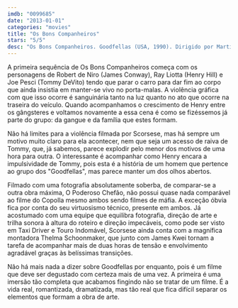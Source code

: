 ```yaml
---
imdb: "0099685"
date: "2013-01-01"
categories: "movies"
title: "Os Bons Companheiros"
stars: "5/5"
desc: "Os Bons Companheiros. Goodfellas (USA, 1990). Dirigido por Martin Scorsese. Escrito por Nicholas Pileggi, Nicholas Pileggi, Martin Scorsese. Com Robert De Niro, Ray Liotta, Joe Pesci, Lorraine Bracco, Paul Sorvino, Frank Sivero, Tony Darrow, Mike Starr, Frank Vincent."
---
```

A primeira sequência de Os Bons Companheiros começa com os personagens de Robert de Niro (James Conway), Ray Liotta (Henry Hill) e Joe Pesci (Tommy DeVito) tendo que parar o carro para dar fim ao corpo que ainda insistia em manter-se vivo no porta-malas. A violência gráfica com que isso ocorre é sanguinária tanto na luz quanto no ato que ocorre na traseira do veículo. Quando acompanhamos o crescimento de Henry entre os gângsteres e voltamos novamente a essa cena é como se fizéssemos já parte do grupo: da gangue e da família que estes formam.

Não há limites para a violência filmada por Scorsese, mas há sempre um motivo muito claro para ela acontecer, nem que seja um acesso de raiva de Tommy, que, já sabemos, parece explodir pelo menor dos motivos de uma hora para outra. O interessante é acompanhar como Henry encara a impulsividade de Tommy, pois esta é a história de um homem que pertence ao grupo dos "Goodfellas", mas parece manter um dos olhos abertos.

Filmado com uma fotografia absolutamente soberba, de comparar-se a outra obra máxima, O Poderoso Chefão, não possui quase nada comparável ao filme do Copolla mesmo ambos sendo filmes de máfia. A exceção óbvia fica por conta do seu virtuosismo técnico, presente em ambos. Já acostumado com uma equipe que equilibra fotografia, direção de arte e trilha sonora à altura do roteiro e direção impecáveis, como pode ser visto em Taxi Driver e Touro Indomável, Scorsese ainda conta com a magnífica montadora Thelma Schoonmaker, que junto com James Kwei tornam a tarefa de acompanhar mais de duas horas de tensão e envolvimento agradável graças às belíssimas transições.

Não há mais nada a dizer sobre Goodfellas por enquanto, pois é um filme que deve ser degustado com certeza mais de uma vez. A primeira é uma imersão tão completa que acabamos fingindo não se tratar de um filme. É a vida real, romantizada, dramatizada, mas tão real que fica difícil separar os elementos que formam a obra de arte.


